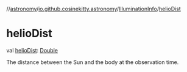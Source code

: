 //[astronomy](../../../index.md)/[io.github.cosinekitty.astronomy](../index.md)/[IlluminationInfo](index.md)/[helioDist](helio-dist.md)

# helioDist

val [helioDist](helio-dist.md): [Double](https://kotlinlang.org/api/latest/jvm/stdlib/kotlin/-double/index.html)

The distance between the Sun and the body at the observation time.
